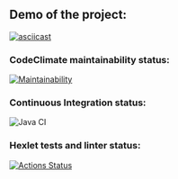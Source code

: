 ## Demo of the project:
[![asciicast](https://asciinema.org/a/iDtZ6q0wOtL4CxVO7fMNWFb94.svg)](https://asciinema.org/a/iDtZ6q0wOtL4CxVO7fMNWFb94?t=15)

### CodeClimate maintainability status:
[![Maintainability](https://api.codeclimate.com/v1/badges/957eaa8f4c9bf512f392/maintainability)](https://codeclimate.com/github/DDBull/java-project-lvl1/maintainability)

### Continuous Integration status:
![Java CI](https://github.com/DDBull/java-project-lvl1/actions/workflows/java-ci.yml/badge.svg)


### Hexlet tests and linter status:
[![Actions Status](https://github.com/DDBull/java-project-lvl1/workflows/hexlet-check/badge.svg)](https://github.com/DDBull/java-project-lvl1/actions)
